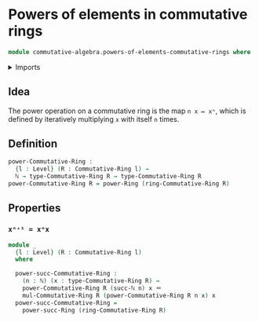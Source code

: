 # Powers of elements in commutative rings

```agda
module commutative-algebra.powers-of-elements-commutative-rings where
```

<details><summary>Imports</summary>
```agda
open import commutative-algebra.commutative-rings
open import foundation.identity-types
open import foundation.universe-levels
open import elementary-number-theory.natural-numbers
open import ring-theory.powers-of-elements-rings
```
</details>

## Idea

The power operation on a commutative ring is the map `n x ↦ xⁿ`, which is defined by iteratively multiplying `x` with itself `n` times.

## Definition

```agda
power-Commutative-Ring :
  {l : Level} (R : Commutative-Ring l) →
  ℕ → type-Commutative-Ring R → type-Commutative-Ring R
power-Commutative-Ring R = power-Ring (ring-Commutative-Ring R)
```

## Properties

### `xⁿ⁺¹ = xⁿx`

```agda
module _
  {l : Level} (R : Commutative-Ring l)
  where

  power-succ-Commutative-Ring :
    (n : ℕ) (x : type-Commutative-Ring R) →
    power-Commutative-Ring R (succ-ℕ n) x ＝
    mul-Commutative-Ring R (power-Commutative-Ring R n x) x
  power-succ-Commutative-Ring =
    power-succ-Ring (ring-Commutative-Ring R)
```
